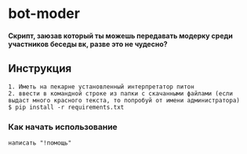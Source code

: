 # bot-moder
#### Скрипт, заюзав который ты можешь передавать модерку среди участников беседы вк, разве это не чудесно?
## Инструкция
    1. Иметь на пекарне установленный интерпретатор питон
    2. ввести в командной строке из папки с скачанными файлами (если выдаст много красного текста, то попробуй от имени администратора) 
    $ pip install -r requirements.txt
    
### Как начать использование
    написать "!помощь"
